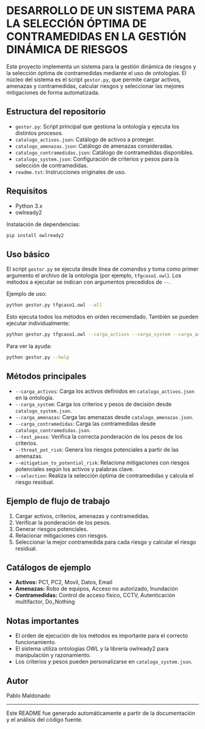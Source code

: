 # DESARROLLO DE UN SISTEMA PARA LA SELECCIÓN ÓPTIMA DE CONTRAMEDIDAS EN LA GESTIÓN DINÁMICA DE RIESGOS

Este proyecto implementa un sistema para la gestión dinámica de riesgos y la selección óptima de contramedidas mediante el uso de ontologías. El núcleo del sistema es el script `gestor.py`, que permite cargar activos, amenazas y contramedidas, calcular riesgos y seleccionar las mejores mitigaciones de forma automatizada.

## Estructura del repositorio
- `gestor.py`: Script principal que gestiona la ontología y ejecuta los distintos procesos.
- `catalogo_activos.json`: Catálogo de activos a proteger.
- `catalogo_amenazas.json`: Catálogo de amenazas consideradas.
- `catalogo_contramedidas.json`: Catálogo de contramedidas disponibles.
- `catalogo_system.json`: Configuración de criterios y pesos para la selección de contramedidas.
- `readme.txt`: Instrucciones originales de uso.

## Requisitos
- Python 3.x
- owlready2

Instalación de dependencias:
```bash
pip install owlready2
```

## Uso básico
El script `gestor.py` se ejecuta desde línea de comandos y toma como primer argumento el archivo de la ontología (por ejemplo, `tfgcaso1.owl`). Los métodos a ejecutar se indican con argumentos precedidos de `--`.

Ejemplo de uso:
```bash
python gestor.py tfgcaso1.owl --all
```

Esto ejecuta todos los métodos en orden recomendado. También se pueden ejecutar individualmente:
```bash
python gestor.py tfgcaso1.owl --carga_activos --carga_system --carga_amenazas --carga_contramedidas --test_pesos --threat_pot_risk --mitigation_to_potential_risk --selection
```

Para ver la ayuda:
```bash
python gestor.py --help
```

## Métodos principales
- `--carga_activos`: Carga los activos definidos en `catalogo_activos.json` en la ontología.
- `--carga_system`: Carga los criterios y pesos de decisión desde `catalogo_system.json`.
- `--carga_amenazas`: Carga las amenazas desde `catalogo_amenazas.json`.
- `--carga_contramedidas`: Carga las contramedidas desde `catalogo_contramedidas.json`.
- `--test_pesos`: Verifica la correcta ponderación de los pesos de los criterios.
- `--threat_pot_risk`: Genera los riesgos potenciales a partir de las amenazas.
- `--mitigation_to_potential_risk`: Relaciona mitigaciones con riesgos potenciales según los activos y palabras clave.
- `--selection`: Realiza la selección óptima de contramedidas y calcula el riesgo residual.

## Ejemplo de flujo de trabajo
1. Cargar activos, criterios, amenazas y contramedidas.
2. Verificar la ponderación de los pesos.
3. Generar riesgos potenciales.
4. Relacionar mitigaciones con riesgos.
5. Seleccionar la mejor contramedida para cada riesgo y calcular el riesgo residual.

## Catálogos de ejemplo
- **Activos:** PC1, PC2, Movil, Datos, Email
- **Amenazas:** Robo de equipos, Acceso no autorizado, Inundación
- **Contramedidas:** Control de acceso físico, CCTV, Autenticación multifactor, Do_Nothing

## Notas importantes
- El orden de ejecución de los métodos es importante para el correcto funcionamiento.
- El sistema utiliza ontologías OWL y la librería owlready2 para manipulación y razonamiento.
- Los criterios y pesos pueden personalizarse en `catalogo_system.json`.

## Autor
Pablo Maldonado

---

Este README fue generado automáticamente a partir de la documentación y el análisis del código fuente.
